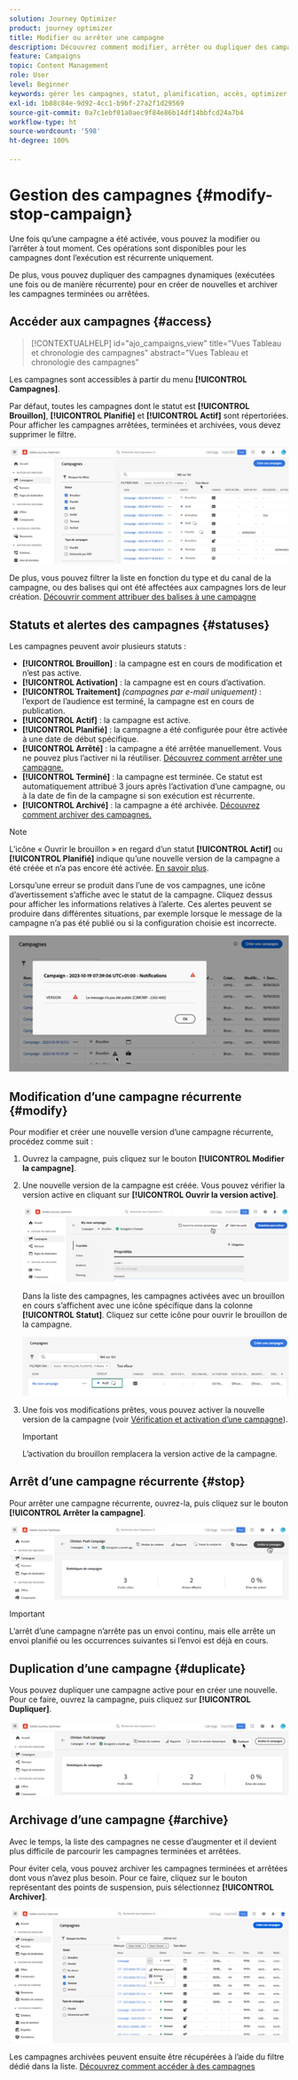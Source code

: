 ```yaml
---
solution: Journey Optimizer
product: journey optimizer
title: Modifier ou arrêter une campagne
description: Découvrez comment modifier, arrêter ou dupliquer des campagnes dynamiques dans Journey Optimizer.
feature: Campaigns
topic: Content Management
role: User
level: Beginner
keywords: gérer les campagnes, statut, planification, accès, optimizer
exl-id: 1b88c84e-9d92-4cc1-b9bf-27a2f1d29569
source-git-commit: 0a7c1ebf01a0aec9f84e86b14df14bbfcd24a7b4
workflow-type: ht
source-wordcount: '598'
ht-degree: 100%

---
```


# Gestion des campagnes {#modify-stop-campaign}

Une fois qu’une campagne a été activée, vous pouvez la modifier ou l’arrêter à tout moment. Ces opérations sont disponibles pour les campagnes dont l’exécution est récurrente uniquement.

De plus, vous pouvez dupliquer des campagnes dynamiques (exécutées une fois ou de manière récurrente) pour en créer de nouvelles et archiver les campagnes terminées ou arrêtées.

## Accéder aux campagnes {#access}

>[!CONTEXTUALHELP]
>id="ajo_campaigns_view"
>title="Vues Tableau et chronologie des campagnes"
>abstract="Vues Tableau et chronologie des campagnes"

Les campagnes sont accessibles à partir du menu **[!UICONTROL Campagnes]**.

Par défaut, toutes les campagnes dont le statut est **[!UICONTROL Brouillon]**, **[!UICONTROL Planifié]** et **[!UICONTROL Actif]** sont répertoriées. Pour afficher les campagnes arrêtées, terminées et archivées, vous devez supprimer le filtre.

![](assets/create-campaign-list.png)

De plus, vous pouvez filtrer la liste en fonction du type et du canal de la campagne, ou des balises qui ont été affectées aux campagnes lors de leur création. [Découvrir comment attribuer des balises à une campagne](create-campaign.md#create)

## Statuts et alertes des campagnes {#statuses}

Les campagnes peuvent avoir plusieurs statuts :

* **[!UICONTROL Brouillon]** : la campagne est en cours de modification et n’est pas active.
* **[!UICONTROL Activation]** : la campagne est en cours d’activation.
* **[!UICONTROL Traitement]** *(campagnes par e-mail uniquement)* : l’export de l’audience est terminé, la campagne est en cours de publication.
* **[!UICONTROL Actif]** : la campagne est active.
* **[!UICONTROL Planifié]** : la campagne a été configurée pour être activée à une date de début spécifique.
* **[!UICONTROL Arrêté]** : la campagne a été arrêtée manuellement. Vous ne pouvez plus l’activer ni la réutiliser. [Découvrez comment arrêter une campagne.](modify-stop-campaign.md#stop)
* **[!UICONTROL Terminé]** : la campagne est terminée. Ce statut est automatiquement attribué 3 jours après l’activation d’une campagne, ou à la date de fin de la campagne si son exécution est récurrente.
* **[!UICONTROL Archivé]** : la campagne a été archivée. [Découvrez comment archiver des campagnes.](modify-stop-campaign.md#archive)

>[!NOTE]
>
>L’icône « Ouvrir le brouillon » en regard d’un statut **[!UICONTROL Actif]** ou **[!UICONTROL Planifié]** indique qu’une nouvelle version de la campagne a été créée et n’a pas encore été activée. [En savoir plus](modify-stop-campaign.md#modify).

Lorsqu’une erreur se produit dans l’une de vos campagnes, une icône d’avertissement s’affiche avec le statut de la campagne. Cliquez dessus pour afficher les informations relatives à l’alerte. Ces alertes peuvent se produire dans différentes situations, par exemple lorsque le message de la campagne n’a pas été publié ou si la configuration choisie est incorrecte.

![](assets/campaign-alerts.png)

## Modification d’une campagne récurrente {#modify}

Pour modifier et créer une nouvelle version d’une campagne récurrente, procédez comme suit :

1. Ouvrez la campagne, puis cliquez sur le bouton **[!UICONTROL Modifier la campagne]**.

1. Une nouvelle version de la campagne est créée. Vous pouvez vérifier la version active en cliquant sur **[!UICONTROL Ouvrir la version active]**.

   ![](assets/create-campaign-draft.png)

   Dans la liste des campagnes, les campagnes activées avec un brouillon en cours s’affichent avec une icône spécifique dans la colonne **[!UICONTROL Statut]**. Cliquez sur cette icône pour ouvrir le brouillon de la campagne.

   ![](assets/create-campaign-edit-list.png)

1. Une fois vos modifications prêtes, vous pouvez activer la nouvelle version de la campagne (voir [Vérification et activation d’une campagne](create-campaign.md#review-activate)).

   >[!IMPORTANT]
   >
   >L’activation du brouillon remplacera la version active de la campagne.

## Arrêt d’une campagne récurrente {#stop}

Pour arrêter une campagne récurrente, ouvrez-la, puis cliquez sur le bouton **[!UICONTROL Arrêter la campagne]**.

![](assets/create-campaign-stop.png)

>[!IMPORTANT]
>
>L’arrêt d’une campagne n’arrête pas un envoi continu, mais elle arrête un envoi planifié ou les occurrences suivantes si l’envoi est déjà en cours.

<!-- inbound campaign (inapp): can stop and resume -->

## Duplication d’une campagne {#duplicate}

Vous pouvez dupliquer une campagne active pour en créer une nouvelle. Pour ce faire, ouvrez la campagne, puis cliquez sur **[!UICONTROL Dupliquer]**.

![](assets/create-campaign-duplicate.png)

## Archivage d’une campagne {#archive}

Avec le temps, la liste des campagnes ne cesse d’augmenter et il devient plus difficile de parcourir les campagnes terminées et arrêtées.

Pour éviter cela, vous pouvez archiver les campagnes terminées et arrêtées dont vous n’avez plus besoin. Pour ce faire, cliquez sur le bouton représentant des points de suspension, puis sélectionnez **[!UICONTROL Archiver]**.

![](assets/create-campaign-archive.png)

Les campagnes archivées peuvent ensuite être récupérées à l’aide du filtre dédié dans la liste. [Découvrez comment accéder à des campagnes](get-started-with-campaigns.md#access)

